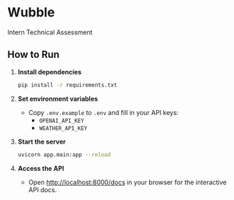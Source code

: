 # Wubble
Intern Technical Assessment

## How to Run

1. **Install dependencies**  
   ```bash
   pip install -r requirements.txt
   ```

2. **Set environment variables**  
   - Copy `.env.example` to `.env` and fill in your API keys:
     - `OPENAI_API_KEY`
     - `WEATHER_API_KEY`

3. **Start the server**  
   ```bash
   uvicorn app.main:app --reload
   ```

4. **Access the API**  
   - Open [http://localhost:8000/docs](http://localhost:8000/docs) in your browser for the interactive API docs.
